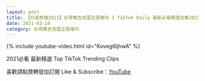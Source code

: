```yaml
---
layout: post
title: 【抖音熱搜2021】长得像吉吉国王很难吗 1 TikTok Daily 最新必看精選合集2021 03 24
date: 2021-03-24
category: 长得像吉吉国王很难吗
---
```


{% include youtube-video.html id="Koveg6ljhwA" %}

2021必看 最新精選 Top TikTok Trending Clips

喜歡請點贊轉發加訂閱 Like & Subscribe：[YouTube](https://www.youtube.com/channel/UCAoR7VcanIPd04uEq_GIylA/videos)

